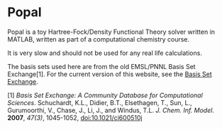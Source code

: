 # Popal

Popal is a toy Hartree-Fock/Density Functional Theory solver written in MATLAB, written as part of a computational chemistry course.

It is very slow and should not be used for any real life calculations. 

The basis sets used here are from the old EMSL/PNNL Basis Set Exchange[1]. For the current version of this website, see the [Basis Set Exchange](https://www.basissetexchange.org/). 



[1] *Basis Set Exchange: A Community Database for Computational Sciences*. Schuchardt, K.L., Didier, B.T., Elsethagen, T., Sun, L., Gurumoorthi, V., Chase, J., Li, J., and Windus, T.L. *J. Chem. Inf. Model.* **2007**, *47(3)*, 1045-1052, [doi:10.1021/ci600510j](https://doi.org/10.1021/ci600510j)


